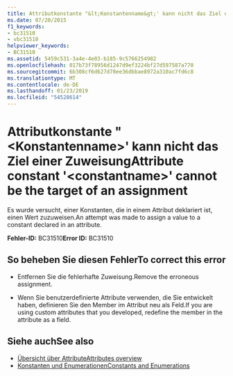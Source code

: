 ```yaml
---
title: Attributkonstante "&lt;Konstantenname&gt;' kann nicht das Ziel einer Zuweisung
ms.date: 07/20/2015
f1_keywords:
- bc31510
- vbc31510
helpviewer_keywords:
- BC31510
ms.assetid: 5459c531-3a4e-4e03-b185-9c5766254982
ms.openlocfilehash: 017b73f78956d1247d9ef3224bf27d597587a770
ms.sourcegitcommit: 6b308cf6d627d78ee36dbbae8972a310ac7fd6c8
ms.translationtype: MT
ms.contentlocale: de-DE
ms.lasthandoff: 01/23/2019
ms.locfileid: "54528614"
---
```

# <a name="attribute-constant-ltconstantnamegt-cannot-be-the-target-of-an-assignment"></a><span data-ttu-id="1cdb1-102">Attributkonstante "&lt;Konstantenname&gt;' kann nicht das Ziel einer Zuweisung</span><span class="sxs-lookup"><span data-stu-id="1cdb1-102">Attribute constant '&lt;constantname&gt;' cannot be the target of an assignment</span></span>
<span data-ttu-id="1cdb1-103">Es wurde versucht, einer Konstanten, die in einem Attribut deklariert ist, einen Wert zuzuweisen.</span><span class="sxs-lookup"><span data-stu-id="1cdb1-103">An attempt was made to assign a value to a constant declared in an attribute.</span></span>  
  
 <span data-ttu-id="1cdb1-104">**Fehler-ID:** BC31510</span><span class="sxs-lookup"><span data-stu-id="1cdb1-104">**Error ID:** BC31510</span></span>  
  
## <a name="to-correct-this-error"></a><span data-ttu-id="1cdb1-105">So beheben Sie diesen Fehler</span><span class="sxs-lookup"><span data-stu-id="1cdb1-105">To correct this error</span></span>  
  
-   <span data-ttu-id="1cdb1-106">Entfernen Sie die fehlerhafte Zuweisung.</span><span class="sxs-lookup"><span data-stu-id="1cdb1-106">Remove the erroneous assignment.</span></span>  
  
-   <span data-ttu-id="1cdb1-107">Wenn Sie benutzerdefinierte Attribute verwenden, die Sie entwickelt haben, definieren Sie den Member im Attribut neu als Feld.</span><span class="sxs-lookup"><span data-stu-id="1cdb1-107">If you are using custom attributes that you developed, redefine the member in the attribute as a field.</span></span>  
  
## <a name="see-also"></a><span data-ttu-id="1cdb1-108">Siehe auch</span><span class="sxs-lookup"><span data-stu-id="1cdb1-108">See also</span></span>
- [<span data-ttu-id="1cdb1-109">Übersicht über Attribute</span><span class="sxs-lookup"><span data-stu-id="1cdb1-109">Attributes overview</span></span>](~/docs/visual-basic/programming-guide/concepts/attributes/index.md)
- [<span data-ttu-id="1cdb1-110">Konstanten und Enumerationen</span><span class="sxs-lookup"><span data-stu-id="1cdb1-110">Constants and Enumerations</span></span>](../../visual-basic/language-reference/constants-and-enumerations.md)
